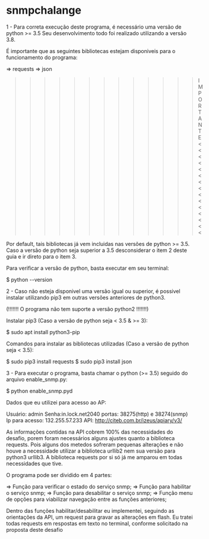 # snmpchalange
1 - Para correta execução deste programa, é necessário uma versão de python >= 3.5
Seu desenvolvimento todo foi realizado utilizando a versão 3.8.

É importante que as seguintes bibliotecas estejam disponiveis para o funcionamento do programa: 

=> requests
=> json

>>>>>>>>>>>>> IMPORTANTE <<<<<<<<<<<<<<<

Por default, tais bibliotecas já vem incluidas nas versões de python >= 3.5. Caso a versão de python seja superior a 3.5 desconsiderar o item 2 deste guia e ir direto para o item 3.

Para verificar a versão de python, basta executar em seu terminal:

$ python --version

2 - Caso não esteja disponivel uma versão igual ou superior, é possivel instalar utilizando pip3 em outras versões anteriores de python3. 

(!!!!!!! O programa não tem suporte a versão python2 !!!!!!!)

Instalar pip3 (Caso a versão de python seja < 3.5 & >= 3):

$ sudo apt install python3-pip

Comandos para instalar as bibliotecas utilizadas (Caso a versão de python seja < 3.5):

$ sudo pip3 install requests
$ sudo pip3 install json

3 - Para executar o programa, basta chamar o python (>= 3.5) seguido do arquivo enable_snmp.py:

$ python enable_snmp.pyd 

Dados que eu utilizei para acesso ao AP:

Usuário: admin
Senha:in.lock.net2040
portas: 38275(http) e 38274(snmp)
Ip para acesso: 132.255.57.233
API: http://citeb.com.br/izeus/apiary/v3/

As informações contidas na API cobrem 100% das necessidades do desafio, porem foram necessários alguns ajustes quanto a biblioteca requests.
Pois alguns dos metedos sofreram pequenas alterações e não houve a necessidade utilizar a biblioteca urllib2 nem sua versão para python3 urllib3. A biblioteca requests por si só já me amparou em todas necessidades que tive.

O programa pode ser dividido em 4 partes:

=> Função para verificar o estado do serviço snmp;
=> Função para habilitar o serviço snmp;
=> Função para desabilitar o serviço snmp;
=> Função menu de opções para viabilizar navegação entre as funções anteriores;

Dentro das funções habilitar/desabilitar eu implementei, seguindo as orientações da API, um request para gravar as alterações em flash.
Eu tratei todas requests em respostas em texto no terminal, conforme solicitado na proposta deste desafio

